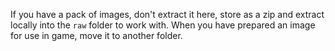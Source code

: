 If you have a pack of images, don't extract it here, store as a 
zip and extract locally into the `raw` folder to work with. 
When you have prepared an image for use in game, move it to another 
folder.
